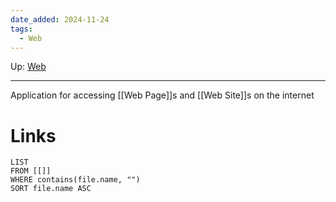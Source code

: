 ```yaml
---
date_added: 2024-11-24
tags:
  - Web
---
```

Up: [Web](Web.md)
___
 Application for accessing [[Web Page]]s and [[Web Site]]s on the internet

# Links
```dataview
LIST
FROM [[]]
WHERE contains(file.name, "")
SORT file.name ASC
```
